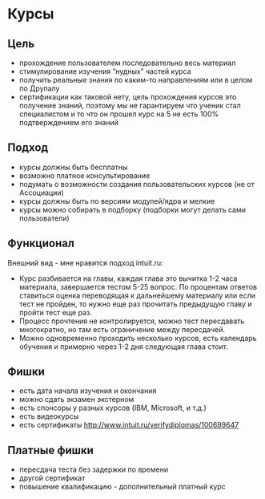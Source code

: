 # Курсы
 
## Цель
 - прохождение пользователем последовательно весь материал
 - стимулирование изучения “нудных” частей курса
 - получить реальные знания по каким-то направлениям или в целом по Друпалу
 - сертификации как таковой нету, цель прохождения курсов это получение знаний, поэтому мы не гарантируем что ученик стал специалистом и то что он прошел курс на 5 не есть 100% подтверждением его знаний

## Подход
 - курсы должны быть бесплатны
 - возможно платное консультирование
 - подумать о возможности создания пользовательских курсов (не от Ассоциации)
 - курсы должны быть по версиям модулей/ядра и мелкие
 - курсы можно собирать в подборку (подборки могут делать сами пользователи)

## Функционал
Внешний вид - мне нравится подход intuit.ru:
 - Курс разбивается на главы, каждая глава это вычитка 1-2 часа материала, завершается тестом 5-25 вопрос. По процентам ответов ставиться оценка переводящая к дальнейшему материалу или если тест не пройден, то нужно еще раз прочитать предыдущую главу и пройти тест еще раз.
 - Процесс прочтения не контролируется, можно тест пересдавать многократно, но там есть ограничение между пересдачей.
 - Можно одновременно проходить несколько курсов, есть календарь обучения и примерно через 1-2 дня следующая глава стоит.

## Фишки
 - есть дата начала изучения и окончания
 - можно сдать экзамен экстерном
 - есть спонсоры у разных курсов (IBM, Microsoft, и т.д.)
 - есть видеокурсы
 - есть сертификаты http://www.intuit.ru/verifydiplomas/100699647

## Платные фишки
 - пересдача теста без задержки по времени
 - другой сертификат
 - повышение квалификацию - дополнительный платный курс

